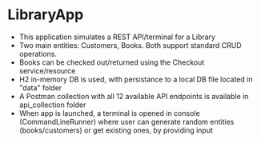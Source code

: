 LibraryApp
========================

- This application simulates a REST API/terminal for a Library
- Two main entities: Customers, Books. Both support standard CRUD operations.
- Books can be checked out/returned using the Checkout service/resource
- H2 in-memory DB is used, with persistance to a local DB file located in "data" folder
- A Postman collection with all 12 available API endpoints is available in api_collection folder
- When app is launched, a terminal is opened in console (CommandLineRunner) where user can generate random entities (books/customers) or get
 existing ones, by providing input
